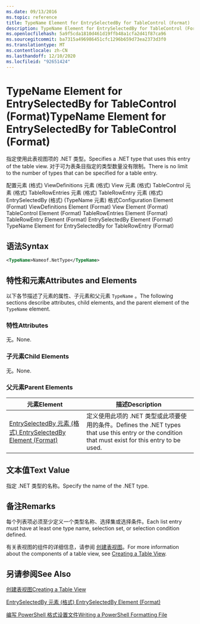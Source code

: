 ```yaml
---
ms.date: 09/13/2016
ms.topic: reference
title: TypeName Element for EntrySelectedBy for TableControl (Format)
description: TypeName Element for EntrySelectedBy for TableControl (Format)
ms.openlocfilehash: 5a9f5cda1810d461d19ffb48a1cfa2d41f87ca96
ms.sourcegitcommit: ba7315a496986451cfc1296b659d73ea2373d3f0
ms.translationtype: MT
ms.contentlocale: zh-CN
ms.lasthandoff: 12/10/2020
ms.locfileid: "92651424"
---
```

# <a name="typename-element-for-entryselectedby-for-tablecontrol-format"></a><span data-ttu-id="80ece-103">TypeName Element for EntrySelectedBy for TableControl (Format)</span><span class="sxs-lookup"><span data-stu-id="80ece-103">TypeName Element for EntrySelectedBy for TableControl (Format)</span></span>

<span data-ttu-id="80ece-104">指定使用此表视图项的 .NET 类型。</span><span class="sxs-lookup"><span data-stu-id="80ece-104">Specifies a .NET type that uses this entry of the table view.</span></span> <span data-ttu-id="80ece-105">对于可为表条目指定的类型数量没有限制。</span><span class="sxs-lookup"><span data-stu-id="80ece-105">There is no limit to the number of types that can be specified for a table entry.</span></span>

<span data-ttu-id="80ece-106">配置元素 (格式) ViewDefinitions 元素 (格式) View 元素 (格式) TableControl 元素 (格式) TableRowEntries 元素 (格式) TableRowEntry 元素 (格式) EntrySelectedBy (格式)  (TypeName 元素) 格式</span><span class="sxs-lookup"><span data-stu-id="80ece-106">Configuration Element (Format) ViewDefinitions Element (Format) View Element (Format) TableControl Element (Format) TableRowEntries Element (Format) TableRowEntry Element (Format) EntrySelectedBy Element (Format) TypeName Element for EntrySelectedBy for TableRowEntry (Format)</span></span>

## <a name="syntax"></a><span data-ttu-id="80ece-107">语法</span><span class="sxs-lookup"><span data-stu-id="80ece-107">Syntax</span></span>

```xml
<TypeName>Nameof.NetType</TypeName>
```

## <a name="attributes-and-elements"></a><span data-ttu-id="80ece-108">特性和元素</span><span class="sxs-lookup"><span data-stu-id="80ece-108">Attributes and Elements</span></span>

<span data-ttu-id="80ece-109">以下各节描述了元素的属性、子元素和父元素 `TypeName` 。</span><span class="sxs-lookup"><span data-stu-id="80ece-109">The following sections describe attributes, child elements, and the parent element of the `TypeName` element.</span></span>

### <a name="attributes"></a><span data-ttu-id="80ece-110">特性</span><span class="sxs-lookup"><span data-stu-id="80ece-110">Attributes</span></span>

<span data-ttu-id="80ece-111">无。</span><span class="sxs-lookup"><span data-stu-id="80ece-111">None.</span></span>

### <a name="child-elements"></a><span data-ttu-id="80ece-112">子元素</span><span class="sxs-lookup"><span data-stu-id="80ece-112">Child Elements</span></span>

<span data-ttu-id="80ece-113">无。</span><span class="sxs-lookup"><span data-stu-id="80ece-113">None.</span></span>

### <a name="parent-elements"></a><span data-ttu-id="80ece-114">父元素</span><span class="sxs-lookup"><span data-stu-id="80ece-114">Parent Elements</span></span>

|<span data-ttu-id="80ece-115">元素</span><span class="sxs-lookup"><span data-stu-id="80ece-115">Element</span></span>|<span data-ttu-id="80ece-116">描述</span><span class="sxs-lookup"><span data-stu-id="80ece-116">Description</span></span>|
|-------------|-----------------|
|[<span data-ttu-id="80ece-117">EntrySelectedBy 元素 (格式) </span><span class="sxs-lookup"><span data-stu-id="80ece-117">EntrySelectedBy Element (Format)</span></span>](./entryselectedby-element-for-tablerowentry-for-tablecontrol-format.md)|<span data-ttu-id="80ece-118">定义使用此项的 .NET 类型或此项要使用的条件。</span><span class="sxs-lookup"><span data-stu-id="80ece-118">Defines the .NET types that use this entry or the condition that must exist for this entry to be used.</span></span>|

## <a name="text-value"></a><span data-ttu-id="80ece-119">文本值</span><span class="sxs-lookup"><span data-stu-id="80ece-119">Text Value</span></span>

<span data-ttu-id="80ece-120">指定 .NET 类型的名称。</span><span class="sxs-lookup"><span data-stu-id="80ece-120">Specify the name of the .NET type.</span></span>

## <a name="remarks"></a><span data-ttu-id="80ece-121">备注</span><span class="sxs-lookup"><span data-stu-id="80ece-121">Remarks</span></span>

<span data-ttu-id="80ece-122">每个列表项必须至少定义一个类型名称、选择集或选择条件。</span><span class="sxs-lookup"><span data-stu-id="80ece-122">Each list entry must have at least one type name, selection set, or selection condition defined.</span></span>

<span data-ttu-id="80ece-123">有关表视图的组件的详细信息，请参阅 [创建表视图](./creating-a-table-view.md)。</span><span class="sxs-lookup"><span data-stu-id="80ece-123">For more information about the components of a table view, see [Creating a Table View](./creating-a-table-view.md).</span></span>

## <a name="see-also"></a><span data-ttu-id="80ece-124">另请参阅</span><span class="sxs-lookup"><span data-stu-id="80ece-124">See Also</span></span>

[<span data-ttu-id="80ece-125">创建表视图</span><span class="sxs-lookup"><span data-stu-id="80ece-125">Creating a Table View</span></span>](./creating-a-table-view.md)

[<span data-ttu-id="80ece-126">EntrySelectedBy 元素 (格式) </span><span class="sxs-lookup"><span data-stu-id="80ece-126">EntrySelectedBy Element (Format)</span></span>](./entryselectedby-element-for-tablerowentry-for-tablecontrol-format.md)

[<span data-ttu-id="80ece-127">编写 PowerShell 格式设置文件</span><span class="sxs-lookup"><span data-stu-id="80ece-127">Writing a PowerShell Formatting File</span></span>](./writing-a-powershell-formatting-file.md)
